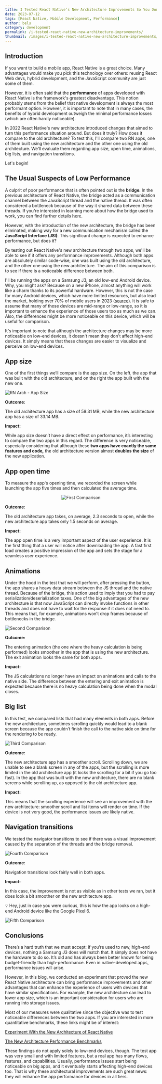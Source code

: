 ```yaml
---
title: I Tested React Native’s New Architecture Improvements So You Don't Have To
date: 2023-07-12
tags: [React Native, Mobile Development, Performance]
author: belu
category: development
permalink: /i-tested-react-native-new-architecture-improvements/
thumbnail: /images/i-tested-react-native-new-architecture-improvements/featured.png
---
```


## Introduction

If you want to build a mobile app, React Native is a great choice. Many advantages would make you pick this technology over others: reusing React Web devs, hybrid development, and the JavaScript community are just some of them.

However, it is often said that the **performance** of apps developed with React Native is the framework's greatest disadvantage. This notion probably stems from the belief that native development is always the most performant option. However, it is important to note that in many cases, the benefits of hybrid development outweigh the minimal performance losses (which are often hardly noticeable).

In 2022 React Native's new architecture introduced changes that aimed to turn this performance situation around. But does it truly? How does it compare to the old architecture? To test this, I'll compare two RN apps, one of them built using the new architecture and the other one using the old architecture. We'll evaluate them regarding app size, open time, animations, big lists, and navigation transitions.

Let's begin!

## The Usual Suspects of Low Performance

A culprit of poor performance that is often pointed out is the **bridge**. In the previous architecture of React Native, the bridge acted as a communication channel between the JavaScript thread and the native thread. It was often considered a bottleneck because of the way it shared data between these threads. If you're interested in learning more about how the bridge used to work, you can find further details [here](https://reactnative.dev/docs/next/the-new-architecture/why).

However, with the introduction of the new architecture, the bridge has been eliminated, making way for a new communication mechanism called the **JavaScript Interface (JSI)**. This significant change is expected to enhance performance, but does it?

By testing out React Native's new architecture through two apps, we'll be able to see if it offers any performance improvements. Although both apps are absolutely similar code-wise, one was built using the old architecture, and the other one using the new architecture. The aim of this comparison is to see if there is a noticeable difference between both.

I'll be running the apps on a Samsung J3, an old low-end Android device. Why, you might ask? Because on a new iPhone, almost anything will work like a charm thanks to its powerful hardware. However, this is not the case for many Android devices, which have more limited resources, but also lead the market, holding over 70% of mobile users in 2023 ([source](https://www.bankmycell.com/blog/android-vs-apple-market-share/)). It is safe to assume that many of those devices are mid-range or low-range, so it is important to enhance the experience of those users too as much as we can. Also, the differences might be more noticeable on this device, which will be useful for comparison.

It's important to note that although the architecture changes may be more noticeable on low-end devices, it doesn't mean they don't affect high-end devices. It simply means that these changes are easier to visualize and perceive on low-end devices.

## App size

One of the first things we’ll compare is the app size. On the left, the app that was built with the old architecture, and on the right the app built with the new one.

![RN Arch - App Size](/images/i-tested-react-native-new-architecture-improvements/RN_Arch_App_Size.png)

**Outcome:**

The old architecture app has a size of 58.31 MB, while the new architecture app has a size of 33.14 MB.

**Impact:**

While app size doesn’t have a direct effect on performance, it’s interesting to compare the two apps in this regard. The difference is very noticeable, especially considering that although these **two apps have exactly the same features and code,** the old architecture version almost **doubles** **the size** of the new application.

## App open time

To measure the app's opening time, we recorded the screen while launching the app five times and then calculated the average time.

<p align="center">
<img alt="First Comparison" src="/images/i-tested-react-native-new-architecture-improvements/comp_1.gif" />
</p>

**Outcome:**

The old architecture app takes, on average, 2.3 seconds to open, while the new architecture app takes only 1.5 seconds on average.

**Impact:**

The app open time is a very important aspect of the user experience. It is the first thing that a user will notice after downloading the app. A fast first load creates a positive impression of the app and sets the stage for a seamless user experience.

## Animations

Under the hood in the test that we will perform, after pressing the button, the app shares a heavy data stream between the JS thread and the native thread. Because of the bridge, this action used to imply that you had to pay serialization/deserialization taxes. One of the big advantages of the new architecture is that now JavaScript can directly invoke functions in other threads and does not have to wait for the response if it does not need to. This means that, for example, animations won’t drop frames because of bottlenecks in the bridge.

![Second Comparison](/images/i-tested-react-native-new-architecture-improvements/comp_2.gif)

**Outcome:**

The entering animation (the one where the heavy calculation is being performed) looks smoother in the app that is using the new architecture. The exit animation looks the same for both apps.

**Impact:**

The JS calculations no longer have an impact on animations and calls to the native side. The difference between the entering and exit animation is expected because there is no heavy calculation being done when the modal closes.

## Big list

In this test, we compared lists that had many elements in both apps. Before the new architecture, sometimes scrolling quickly would lead to a blank screen because the app couldn’t finish the call to the native side on time for the rendering to be ready.

![Third Comparison](/images/i-tested-react-native-new-architecture-improvements/comp_3.gif)

**Outcome:**

The new architecture app has a smoother scroll. Scrolling down, we are unable to see a blank screen in any of the apps, but the scrolling is more limited in the old architecture app (it locks the scrolling for a bit if you go too fast). In the app that was built with the new architecture, there are no blank screens while scrolling up, as opposed to the old architecture app.

**Impact:**

This means that the scrolling experience will see an improvement with the new architecture: smoother scroll and list items will render on time. If the device is not very good, the performance issues are likely native.

## Navigation transitions

We tested the navigator transitions to see if there was a visual improvement caused by the separation of the threads and the bridge removal.

![Fourth Comparison](/images/i-tested-react-native-new-architecture-improvements/comp_4.gif)

**Outcome:**

Navigation transitions look fairly well in both apps.

**Impact:**

In this case, the improvement is not as visible as in other tests we ran, but it does look a bit smoother on the new architecture app.

<aside>
💡 Hey, just in case you were curious, this is how the app looks on a high-end Android device like the Google Pixel 6.

</aside>

![Fifth Comparison](/images/i-tested-react-native-new-architecture-improvements/comp_5.gif)

## Conclusions

There’s a hard truth that we must accept: if you’re used to new, high-end devices, nothing a Samsung J3 does will match that. It simply does not have the hardware to do so. It’s old and has always been better known for being budget-friendly than high-performance. Even in native-developed apps, performance issues will arise.

However, in this blog, we conducted an experiment that proved the new React Native architecture can bring performance improvements and other advantages that can enhance the experience of users with devices that have similar specifications. For example, the new architecture can lead to lower app size, which is an important consideration for users who are running into storage issues.

Most of our measures were qualitative since the objective was to test noticeable differences between the two apps. If you are interested in more quantitative benchmarks, these links might be of interest:

[Experiment With the New Architecture of React Native](https://www.callstack.com/blog/experiment-with-new-architecture-of-react-native)

[The New Architecture Performance Benchmarks](https://github.com/reactwg/react-native-new-architecture/discussions/123)

These findings do not apply solely to low-end devices, though. The test app was very small and with limited features, but a real app has many flows, features, and capabilities. Usually, performance issues start being noticeable on big apps, and it eventually starts affecting high-end devices too. That is why these architectural improvements are such great news: they will enhance the app performance for devices in all tiers.
